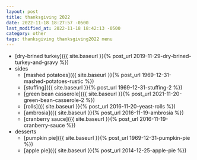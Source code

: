 ```yaml
---
layout: post
title: thanksgiving 2022
date: 2022-11-18 18:27:57 -0500
last_modified_at: 2022-11-18 18:42:13 -0500
category: other
tags: thanksgiving thanksgiving2022 menu
---
```


* [dry-brined turkey]({{ site.baseurl }}{% post_url 2019-11-29-dry-brined-turkey-and-gravy %})
* sides
  * [mashed potatoes]({{ site.baseurl }}{% post_url 1969-12-31-mashed-potatoes-rustic %})
  * [stuffing]({{ site.baseurl }}{% post_url 1969-12-31-stuffing-2 %})
  * [green bean casserole]({{ site.baseurl }}{% post_url 2021-11-20-green-bean-casserole-2 %})
  * [rolls]({{ site.baseurl }}{% post_url 2016-11-20-yeast-rolls %})
  * [ambrosia]({{ site.baseurl }}{% post_url 2016-11-19-ambrosia %})
  * [cranberry sauce]({{ site.baseurl }}{% post_url 2016-11-19-cranberry-sauce %})
* desserts
  * [pumpkin pie]({{ site.baseurl }}{% post_url 1969-12-31-pumpkin-pie %})
  * [apple pie]({{ site.baseurl }}{% post_url 2014-12-25-apple-pie %})
